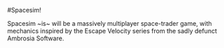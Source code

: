 #Spacesim! 

Spacesim ~is~ will be a massively multiplayer space-trader game, with mechanics inspired by the Escape Velocity series from the sadly defunct Ambrosia Software.
